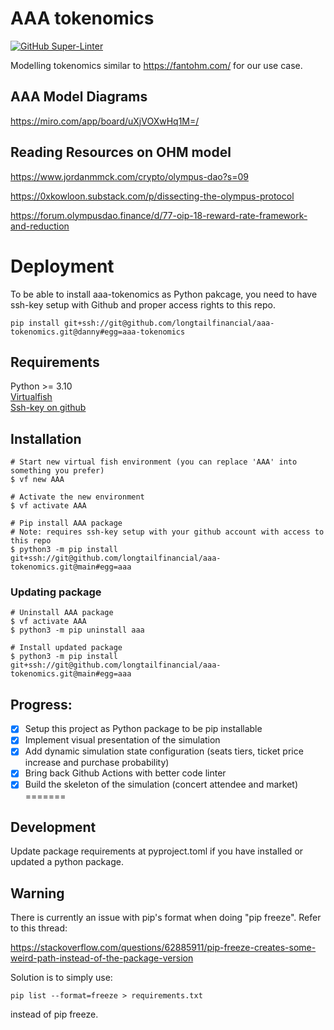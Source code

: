 # AAA tokenomics

[![GitHub Super-Linter](https://github.com/longtailfinancial/aaa-tokenomics/workflows/Lint%20Code%20Base/badge.svg)](https://github.com/marketplace/actions/super-linter)

Modelling tokenomics similar to https://fantohm.com/ for our use case.

## AAA Model Diagrams

https://miro.com/app/board/uXjVOXwHq1M=/

## Reading Resources on OHM model

https://www.jordanmmck.com/crypto/olympus-dao?s=09

https://0xkowloon.substack.com/p/dissecting-the-olympus-protocol

https://forum.olympusdao.finance/d/77-oip-18-reward-rate-framework-and-reduction

# Deployment
To be able to install aaa-tokenomics as Python pakcage, you need to have ssh-key setup with Github and proper access rights to this repo.  

```
pip install git+ssh://git@github.com/longtailfinancial/aaa-tokenomics.git@danny#egg=aaa-tokenomics
```

## Requirements
Python >= 3.10  
[Virtualfish](https://virtualfish.readthedocs.io/en/latest/install.html)  
[Ssh-key on github](https://docs.github.com/en/authentication/connecting-to-github-with-ssh/generating-a-new-ssh-key-and-adding-it-to-the-ssh-agent)

## Installation 
```
# Start new virtual fish environment (you can replace 'AAA' into something you prefer)
$ vf new AAA

# Activate the new environment
$ vf activate AAA

# Pip install AAA package 
# Note: requires ssh-key setup with your github account with access to this repo
$ python3 -m pip install git+ssh://git@github.com/longtailfinancial/aaa-tokenomics.git@main#egg=aaa
```
### Updating package
```
# Uninstall AAA package
$ vf activate AAA
$ python3 -m pip uninstall aaa

# Install updated package
$ python3 -m pip install git+ssh://git@github.com/longtailfinancial/aaa-tokenomics.git@main#egg=aaa
```

## Progress:
- [x] Setup this project as Python package to be pip installable
- [x] Implement visual presentation of the simulation
- [x] Add dynamic simulation state configuration (seats tiers, ticket price increase and purchase probability)
- [x] Bring back Github Actions with better code linter
- [x] Build the skeleton of the simulation (concert attendee and market)
=======
## Development
Update package requirements at pyproject.toml if you have installed or updated a
python package. 


## Warning

There is currently an issue with pip's format when doing "pip freeze".
Refer to this thread:

https://stackoverflow.com/questions/62885911/pip-freeze-creates-some-weird-path-instead-of-the-package-version

Solution is to simply use:
```
pip list --format=freeze > requirements.txt
```

instead of pip freeze.
